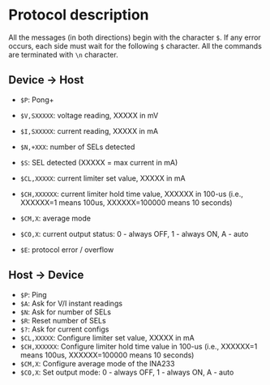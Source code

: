 Protocol description
====================

All the messages (in both directions) begin with the character `$`. If any
error occurs, each side must wait for the following `$` character.
All the commands are terminated with `\n` character.

Device -> Host
--------------
- `$P`: Pong+
- `$V,SXXXXX`: voltage reading, XXXXX in mV
- `$I,SXXXXX`: current reading, XXXXX in mA
- `$N,+XXX`: number of SELs detected
- `$S`: SEL detected (XXXXX = max current in mA)

- `$CL,XXXXX`: current limiter set value, XXXXX in mA
- `$CH,XXXXXX`: current limiter hold time value, XXXXXX in 100-us (i.e., XXXXXX=1
  means 100us, XXXXXX=100000 means 10 seconds)
- `$CM,X`: average mode
- `$CO,X`: current output status: 0 - always OFF, 1 - always ON, A - auto
- `$E`: protocol error / overflow

Host -> Device
--------------
- `$P`: Ping
- `$A`: Ask for V/I instant readings
- `$N`: Ask for number of SELs
- `$R`: Reset number of SELs
- `$?`: Ask for current configs
- `$CL,XXXXX`: Configure limiter set value,  XXXXX in mA
- `$CH,XXXXXX`: Configure limiter hold time value in 100-us (i.e., XXXXXX=1
  means 100us, XXXXXX=100000 means 10 seconds)
- `$CM,X`: Configure average mode of the INA233
- `$CO,X`:  Set output mode: 0 - always OFF, 1 - always ON, A - auto